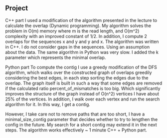 ## Project

C++ part
I used a modification of the algorithm presented in the lecture to calculate the overlap (Dynamic programming).
My algorithm solves the problem in O(m) memory where m is the read length, and O(m^2) complexity with an improved constant of 1/2. In addition, I compute 2 overlaps for the sequences x and y and y and x. 
The algorithm was written in C++. I do not consider gaps in the sequences. Using an assumption about the data. The same algorithm in Python was very slow. 
I added the k parameter which represents the minimal overlap.  

Python part
To compute the contig I use a greedy modification of the DFS algorithm, which walks over the constructed graph of overlaps greedily considering the best edges, in each step sorting the edges due to the overlap.
The graph itself is built in such a way that some edges are removed if the calculated ratio percent_of_mismatches is too big. Which significantly improves the structure of the graph instead of O(n^2) vertices I have about 25% of the vertices.
In addition, I walk over each vertex and run the search algorithm for it. In this way, I get a contig. 

However, I take care not to remove paths that are too short, I have a minimal_size_contig parameter that decides whether to try to lengthen the config in the future. My search for a short contig may extend it in the next steps. 
The algorithm works effectively ~ 1 minute C++ + Python part. 
